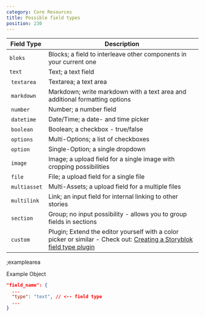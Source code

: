 ```yaml
---
category: Core Resources
title: Possible field types
position: 230
---
```


| Field Type | Description |
|---|---|
| `bloks` | Blocks; a field to interleave other components in your current one |
| `text` | Text; a text field |
| `textarea` | Textarea; a text area |
| `markdown` | Markdown; write markdown with a text area and additional formatting options |
| `number` | Number; a number field |
| `datetime` | Date/Time; a date- and time picker |
| `boolean` | Boolean; a checkbox - true/false |
| `options` | Multi-Options; a list of checkboxes |
| `option` | Single-Option; a single dropdown |
| `image` | Image; a upload field for a single image with cropping possibilities |
| `file` | File; a upload field for a single file |
| `multiasset` | Multi-Assets; a upload field for a multiple files |
| `multilink` | Link; an input field for internal linking to other stories |
| `section` | Group; no input possibility - allows you to group fields in sections |
| `custom` | Plugin; Extend the editor yourself with a color picker or similar - Check out: [Creating a Storyblok field type plugin](https://www.storyblok.com/docs/Guides/Creating-a-field-type-plugin) |

;examplearea

Example Object

```json
"field_name": {
  ...
  "type": "text", // <-- field type
  ...
}
```